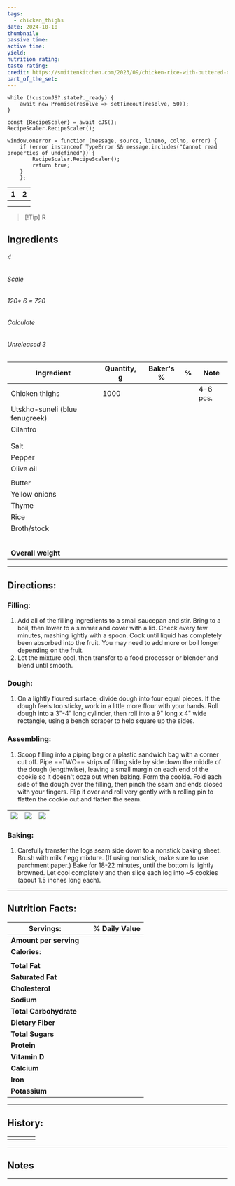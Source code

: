 ```yaml
---
tags:
  - chicken_thighs
date: 2024-10-10
thumbnail: 
passive time: 
active time: 
yield: 
nutrition rating: 
taste rating: 
credit: https://smittenkitchen.com/2023/09/chicken-rice-with-buttered-onions/
part_of_the_set:
---
```

```dataviewjs
while (!customJS?.state?._ready) { 
	await new Promise(resolve => setTimeout(resolve, 50)); 
} 

const {RecipeScaler} = await cJS();
RecipeScaler.RecipeScaler();

window.onerror = function (message, source, lineno, colno, error) {
	if (error instanceof TypeError && message.includes("Cannot read properties of undefined")) {
		RecipeScaler.RecipeScaler();
		return true;
	}
    };
```

| 1     | 2     |
| ----- | ----- |
| ![]() | ![]() |
|       |       |

> [!Tip] R
## Ingredients

###### 4
###### Scale
###### 120* 6 = 720
###### Calculate
###### Unreleased 3

| Ingredient                     | Quantity, g | Baker's % | %   | Note     |
| ------------------------------ | ----------- | --------- | --- | -------- |
| Chicken thighs                 | 1000        |           |     | 4-6 pcs. |
| Utskho-suneli (blue fenugreek) |             |           |     |          |
| Сilantro                       |             |           |     |          |
|                                |             |           |     |          |
|                                |             |           |     |          |
| Salt                           |             |           |     |          |
| Pepper                         |             |           |     |          |
| Olive oil                      |             |           |     |          |
|                                |             |           |     |          |
| Butter                         |             |           |     |          |
| Yellow onions                  |             |           |     |          |
| Thyme                          |             |           |     |          |
| Rice                           |             |           |     |          |
| Broth/stock                    |             |           |     |          |
|                                |             |           |     |          |
|                                |             |           |     |          |
|                                |             |           |     |          |
|                                |             |           |     |          |
|                                |             |           |     |          |
| **Overall weight**             |             |           |     |          |




---
## Directions:

### Filling:

1. Add all of the filling ingredients to a small saucepan and stir. Bring to a boil, then lower to a simmer and cover with a lid. Check every few minutes, mashing lightly with a spoon. Cook until liquid has completely been absorbed into the fruit. You may need to add more or boil longer depending on the fruit. 
2. Let the mixture cool, then transfer to a food processor or blender and blend until smooth.

### Dough:

1. On a lightly floured surface, divide dough into four equal pieces. If the dough feels too sticky, work in a little more flour with your hands. Roll dough into a 3"-4" long cylinder, then roll into a 9" long x 4" wide rectangle, using a bench scraper to help square up the sides.

### Assembling:

1. Scoop filling into a piping bag or a plastic sandwich bag with a corner cut off. Pipe ==TWO== strips of filling side by side down the middle of the dough (lengthwise), leaving a small margin on each end of the cookie so it doesn't ooze out when baking.  Form the cookie. Fold each side of the dough over the filling, then pinch the seam and ends closed with your fingers. Flip it over and roll very gently with a rolling pin to flatten the cookie out and flatten the seam.

| ![](https://lh3.googleusercontent.com/pw/AP1GczM3E-WlTGCzTGowu1TXjXNY94i9ia1F7MicqVvE4AhtiWC_TV4EPmWdo5_FhjEHE-3wgN3tRLRv6Obau0cDFsme6sxo8hiaD4UyTKGzecidw4b4KMam5BKz_MPxVgDFlug60-RGAO6xaqw6yJbFegE9=w386-h443-s-no-gm?authuser=0) | ![](https://lh3.googleusercontent.com/pw/AP1GczM7RxqqgHxHvIs10_qUwn3nXP1i004octMcI33WEIoO0k0PVTsWP6TSGZHIN7UqqbDRyo3alyhwlyF5Wch1PZd79sp3BA8c9U2eiRa7H_bGCl-8wBxcPCyzU5FiwsGkbvIHToBR4BYGrSqwPv3XC9jA=w415-h518-s-no-gm?authuser=0) | ![](https://lh3.googleusercontent.com/pw/AP1GczPAtWIrgU5LjMEU3EB8R6-fDNrRWysyI60OdB3JYKHx-TTXM8B1M1yTHBtlFm0wwuy8qXvKn-PucC_WV-3kIzKBSTZQMCu9l1CgJRHog64CsJfLX74MLTIk3l890y27NUfa1L3trTlsAlLPjDtQchAI=w424-h517-s-no-gm?authuser=0) |
| ----------------------------------------------------------------------------------------------------------------------------------------------------------------------------------------------------------------------------------- | ----------------------------------------------------------------------------------------------------------------------------------------------------------------------------------------------------------------------------------- | ----------------------------------------------------------------------------------------------------------------------------------------------------------------------------------------------------------------------------------- |


### Baking:

1. Carefully transfer the logs seam side down to a nonstick baking sheet. Brush with milk / egg mixture. (If using nonstick, make sure to use parchment paper.) Bake for 18-22 minutes, until the bottom is lightly browned. Let cool completely and then slice each log into ~5 cookies (about 1.5 inches long each).

---
## Nutrition Facts:

| **Servings:**          |       | % Daily Value |
| ---------------------- | ----- | ------------- |
| **Amount per serving** |       |               |
| **Calories**:          |       |               |
|                        |       |               |
| **Total Fat**          |       |               |
| **Saturated Fat**      |       |               |
| **Cholesterol**        |       |               |
| **Sodium**             |       |               |
| **Total Carbohydrate** |       |               |
| **Dietary Fiber**      |       |               |
| **Total Sugars**       |       |               |
| **Protein**            |       |               |
| **Vitamin D**          |       |               |
| **Calcium**            |       |               |
| **Iron**               |       |               |
| **Potassium**          |       |               |

---
## History:

|     |                   |                   |                   |
| --- | ----------------- | ----------------- | ----------------- |
|     |                   |                   |                   |


---
## Notes


>

---



